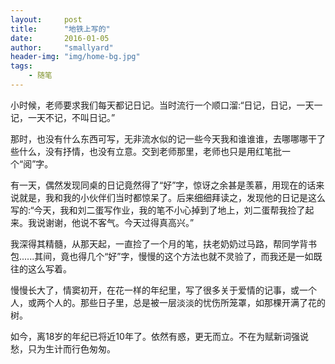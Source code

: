 ```yaml
---
layout:     post
title:      "地铁上写的"
date:       2016-01-05
author:     "smallyard"
header-img: "img/home-bg.jpg"
tags:
    - 随笔
---
```



小时候，老师要求我们每天都记日记。当时流行一个顺口溜:“日记，日记，一天一记，一天不记，不叫日记。”

那时，也没有什么东西可写，无非流水似的记一些今天我和谁谁谁，去哪哪哪干了些什么，没有抒情，也没有立意。交到老师那里，老师也只是用红笔批一个“阅”字。

有一天，偶然发现同桌的日记竟然得了“好”字，惊讶之余甚是羡慕，用现在的话来说就是，我和我的小伙伴们当时都惊呆了。后来细细拜读之，发现他的日记是这么写的:“今天，我和刘二蛋写作业，我的笔不小心掉到了地上，刘二蛋帮我捡了起来。我说谢谢，他说不客气。今天过得真高兴。”

我深得其精髓，从那天起，一直捡了一个月的笔，扶老奶奶过马路，帮同学背书包......其间，竟也得几个“好”字，慢慢的这个方法也就不灵验了，而我还是一如既往的这么写着。

慢慢长大了，情窦初开，在花一样的年纪里，写了很多关于爱情的记事，或一个人，或两个人的。那些日子里，总是被一层淡淡的忧伤所笼罩，如那棵开满了花的树。

如今，离18岁的年纪已将近10年了。依然有惑，更无而立。不在为赋新词强说愁，只为生计而行色匆匆。